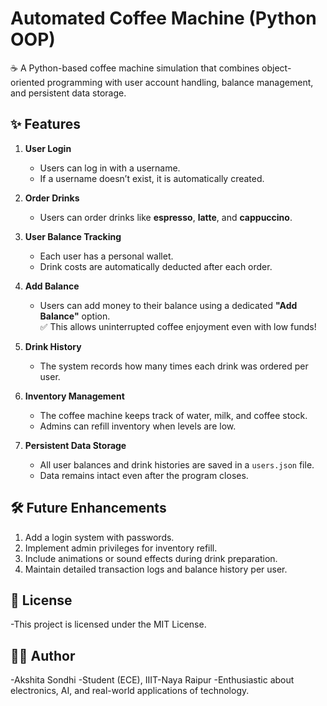 # Automated Coffee Machine (Python OOP)

☕ A Python-based coffee machine simulation that combines object-oriented programming with user account handling, balance management, and persistent data storage.

## ✨ Features

1. **User Login**  
   - Users can log in with a username.  
   - If a username doesn’t exist, it is automatically created.

2. **Order Drinks**  
   - Users can order drinks like **espresso**, **latte**, and **cappuccino**.

3. **User Balance Tracking**  
   - Each user has a personal wallet.  
   - Drink costs are automatically deducted after each order.

4. **Add Balance**  
   - Users can add money to their balance using a dedicated **"Add Balance"** option.  
   ✅ This allows uninterrupted coffee enjoyment even with low funds!

5. **Drink History**  
   - The system records how many times each drink was ordered per user.

6. **Inventory Management**  
   - The coffee machine keeps track of water, milk, and coffee stock.  
   - Admins can refill inventory when levels are low.

7. **Persistent Data Storage**  
   - All user balances and drink histories are saved in a `users.json` file.  
   - Data remains intact even after the program closes.

## 🛠️ Future Enhancements
1. Add a login system with passwords.
2. Implement admin privileges for inventory refill.
3. Include animations or sound effects during drink preparation.
4. Maintain detailed transaction logs and balance history per user.

## 📝 **License**
-This project is licensed under the MIT License.

## 🙋‍♀️ **Author**
-Akshita Sondhi
-Student (ECE), IIIT-Naya Raipur
-Enthusiastic about electronics, AI, and real-world applications of technology.

